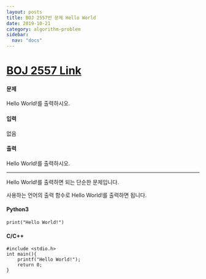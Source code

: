 ```yaml
---
layout: posts
title: BOJ 2557번 문제 Hello World
date: 2019-10-21
category: algorithm-problem
sidebar:
  nav: "docs"
---
```

# [BOJ 2557 Link](https://www.acmicpc.net/problem/2557)
#### 문제
Hello World!를 출력하시오.
#### 입력
없음
#### 출력
Hello World!를 출력하시오.
- - -
Hello World!를 출력하면 되는 단순한 문제입니다.

사용하는 언어의 출력 함수로 Hello World!를 출력하면 됩니다.

#### Python3
```
print("Hello World!")
```
#### C/C++
```
#include <stdio.h>
int main(){
    printf("Hello World!");
    return 0;
}
```